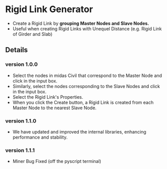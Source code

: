 # Rigid Link Generator

- Create a Rigid Link by **grouping Master Nodes and Slave Nodes.**
- Useful when creating Rigid Links with Unequel Distance (e.g. Rigid Link of Girder and Slab)
  <br />

## Details

### version 1.0.0

- Select the nodes in midas Civil that correspond to the Master Node and click in the input box.
- Similarly, select the nodes corresponding to the Slave Nodes and click in the input box.
- Select the Rigid Link's Properties.
- When you click the Create button, a Rigid Link is created from each Master Node to the nearest Slave Node.

### version 1.1.0

- We have updated and improved the internal libraries, enhancing performance and stability.

### version 1.1.1

- Miner Bug Fixed (off the pyscript terminal)
